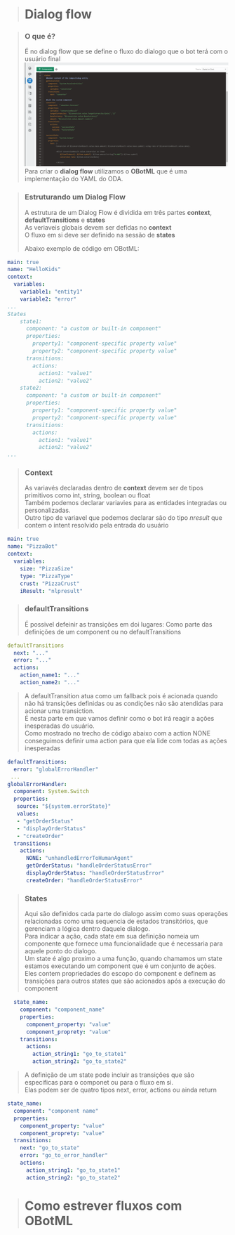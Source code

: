 > # Dialog flow  

> ### O que é?  
> É no dialog flow que se define o fluxo do dialogo que o bot terá com o usuário final  
> ![Dialog Flow](../images/dialog-flow.png)  
> Para criar o **dialog flow** utilizamos o **OBotML** que é uma implementação do YAML do ODA.   

> ### Estruturando um Dialog Flow  
> 
> A estrutura de um Dialog Flow é dividida em três partes **context**, **defaultTransitions** e **states**  
> As veriaveis globais devem ser defidas no **context**  
> O fluxo em si deve ser definido na sessão de **states**  
> 
>  Abaixo exemplo de código em OBotML:
```YAML
main: true
name: "HelloKids"
context:
  variables:
    variable1: "entity1"
    variable2: "error"
...
States      
    state1:
      component: "a custom or built-in component" 
      properties: 
        property1: "component-specific property value"
        property2: "component-specific property value"
      transitions:
        actions:
          action1: "value1"
          action2: "value2"
    state2:
      component: "a custom or built-in component" 
      properties: 
        property1: "component-specific property value"
        property2: "component-specific property value"
      transitions:
        actions:
          action1: "value1"
          action2: "value2"
...
```
> ### Context
> As variavés declaradas dentro de **context** devem ser de tipos primitivos como int, string, boolean ou float  
> Também podemos declarar variavies para as entidades integradas ou personalizadas.  
> Outro tipo de variavel que podemos declarar são do tipo _nresult_ que contem o intent resolvido pela entrada do usuário

```YAML
main: true
name: "PizzaBot"
context:
  variables:
    size: "PizzaSize"
    type: "PizzaType"
    crust: "PizzaCrust"
    iResult: "nlpresult"
```

>### defaultTransitions
> É possivel defeinir as transições em doi lugares:
> Como parte das definições de um component ou no defaultTransitions
```YAML
defaultTransitions
  next: "..."
  error: "..."
  actions:
    action_name1: "..."
    action_name2: "..."
 ````
>A defaultTransition atua como um fallback pois é acionada quando não há transições definidas ou as condições não são atendidas para acionar uma transiction.  
>É nesta parte em que vamos definir como o bot irá reagir a ações inesperadas do usuário.  
> Como mostrado no trecho de código abaixo com a action NONE conseguimos definir uma action para que ela lide com todas as ações inesperadas  
```YAML
defaultTransitions:
  error: "globalErrorHandler"
 ...
globalErrorHandler:
  component: System.Switch
  properties:
   source: "${system.errorState}"
   values:
   - "getOrderStatus"
   - "displayOrderStatus"
   - "createOrder"
  transitions:
    actions:
      NONE: "unhandledErrorToHumanAgent"
      getOrderStatus: "handleOrderStatusError"
      displayOrderStatus: "handleOrderStatusError"
      createOrder: "handleOrderStatusError"
```


>### States
> Aqui são definidos cada parte do dialogo assim como suas operações relacionadas como uma sequencia de estados transitórios, que gerenciam a lógica dentro daquele dialogo.  
> Para indicar a ação, cada state em sua definição nomeia um componente que fornece uma funcionalidade que é necessaria para aquele ponto do dialogo.  
> Um state é algo proximo a uma função, quando chamamos um state estamos executando um component que é um conjunto de ações.
> Eles contem propriedades do escopo do component e definem as transições para outros states que são acionados após a execução do component
```YAML
  state_name:
    component: "component_name"
    properties:
      component_property: "value"
      component_proprety: "value"
    transitions:
      actions:
        action_string1: "go_to_state1"
        action_string2: "go_to_state2"
```

> A definição de um state pode incluir as transições que são especificas para o componet ou para o fluxo em si.  
> Elas podem ser de quatro tipos next, error, actions ou ainda return  
```YAML
state_name:
  component: "component name"
  properties:
    component_property: "value"
    component_proprety: "value"
  transitions:
    next: "go_to_state"
    error: "go_to_error_handler"
    actions:
      action_string1: "go_to_state1"
      action_string2: "go_to_state2"
```

> # Como estrever fluxos com OBotML